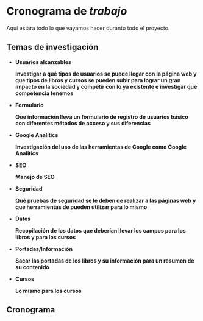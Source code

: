   # Cronograma de <em> trabajo </em>
  
  Aquí estara todo lo que vayamos hacer duranto todo el proyecto.
  
  <h2> Temas de investigación </h2>
  	<ul>
		<li><b>Usuarios alcanzables<b></li>
		<p>Investigar a qué tipos de usuarios se puede llegar con la página web y
		que tipos de libros y cursos se pueden subir para lograr un gran impacto en
		la sociedad y competir con lo ya existente e investigar que competencia tenemos</p>
		<li><b>Formulario</b></li>
		<p>Que información lleva un formulario de registro de usuarios
		básico con diferentes métodos de acceso y sus diferencias</p>
		<li><b>Google Analitics</b></li>
		<p>Investigación del uso de las herramientas de Google como 
		Google Analitics</p>
		<li><b>SEO</b></li>
		<p>Manejo de SEO</p>
		<li><b>Seguridad</b></li>
		<p>Qué pruebas de seguridad se le deben de realizar a las páginas web
		y qué herramientas de pueden utilizar para lo mismo</p>
		<li><b>Datos</b></li>
		<p>Recopilación de los datos que deberían llevar los campos 
		para los libros y para los cursos</p>
		<li><b>Portadas/Información</b></li>
		<p>Sacar las portadas de los libros y su información
		para un resumen de su contenido</p>
		<li><b>Cursos</b></li>
		<p>Lo mismo para los cursos</p>
	</ul>
	
  <h2> Cronograma <h2>
  <table>
  	
  </table>
	
	
	
	
	
	
	
	
	
	
	
	
	
	

